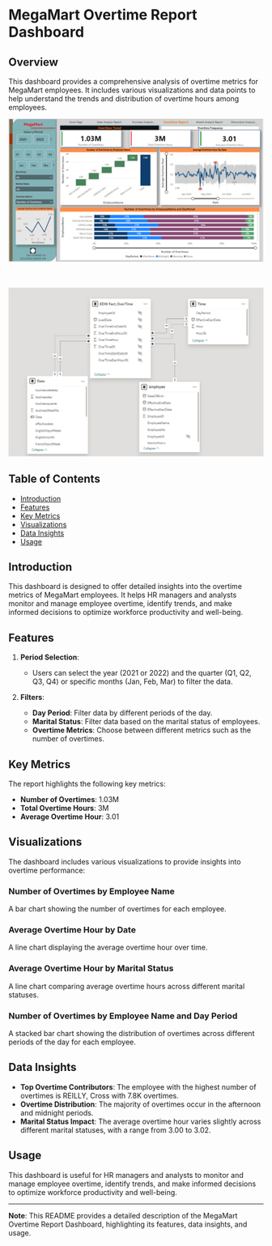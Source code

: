 # MegaMart Overtime Report Dashboard

## Overview
This dashboard provides a comprehensive analysis of overtime metrics for MegaMart employees. It includes various visualizations and data points to help understand the trends and distribution of overtime hours among employees.

![OvertimeAnalysisReport](https://github.com/rnkouser/PowerBI-Projects/blob/main/OverTime%20Report/Overtime%20Analysis%20Report.png)<br><br><br>

![OvertimeAnalysisStarSchema](https://github.com/rnkouser/PowerBI-Projects/blob/main/OverTime%20Report/Overtime%20Analysis%20-StarSchema.png)

## Table of Contents
- [Introduction](#introduction)
- [Features](#features)
- [Key Metrics](#key-metrics)
- [Visualizations](#visualizations)
- [Data Insights](#data-insights)
- [Usage](#usage)


## Introduction
This dashboard is designed to offer detailed insights into the overtime metrics of MegaMart employees. It helps HR managers and analysts monitor and manage employee overtime, identify trends, and make informed decisions to optimize workforce productivity and well-being.

## Features
1. **Period Selection**:
   - Users can select the year (2021 or 2022) and the quarter (Q1, Q2, Q3, Q4) or specific months (Jan, Feb, Mar) to filter the data.
   
2. **Filters**:
   - **Day Period**: Filter data by different periods of the day.
   - **Marital Status**: Filter data based on the marital status of employees.
   - **Overtime Metrics**: Choose between different metrics such as the number of overtimes.

## Key Metrics
The report highlights the following key metrics:
- **Number of Overtimes**: 1.03M
- **Total Overtime Hours**: 3M
- **Average Overtime Hour**: 3.01

## Visualizations
The dashboard includes various visualizations to provide insights into overtime performance:

### Number of Overtimes by Employee Name
A bar chart showing the number of overtimes for each employee.

### Average Overtime Hour by Date
A line chart displaying the average overtime hour over time.

### Average Overtime Hour by Marital Status
A line chart comparing average overtime hours across different marital statuses.

### Number of Overtimes by Employee Name and Day Period
A stacked bar chart showing the distribution of overtimes across different periods of the day for each employee.

## Data Insights
- **Top Overtime Contributors**: The employee with the highest number of overtimes is REILLY, Cross with 7.8K overtimes.
- **Overtime Distribution**: The majority of overtimes occur in the afternoon and midnight periods.
- **Marital Status Impact**: The average overtime hour varies slightly across different marital statuses, with a range from 3.00 to 3.02.


## Usage
This dashboard is useful for HR managers and analysts to monitor and manage employee overtime, identify trends, and make informed decisions to optimize workforce productivity and well-being.


---

**Note**: This README provides a detailed description of the MegaMart Overtime Report Dashboard, highlighting its features, data insights, and usage.

